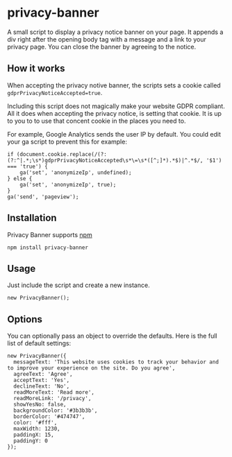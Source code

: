 # privacy-banner
A small script to display a privacy notice banner on your page. It appends a div right after the opening body tag with a message and a link to your privacy page. You can close the banner by agreeing to the notice.

## How it works
When accepting the privacy notive banner, the scripts sets a cookie called `gdprPrivacyNoticeAccepted=true`.

Including this script does not magically make your website GDPR compliant. All it does when accepting the privacy notice, is setting that cookie. It is up to you to to use that concent cookie in the places you need to. 

For example, Google Analytics sends the user IP by default. You could edit your ga script to prevent this for example:

```
if (document.cookie.replace(/(?:(?:^|.*;\s*)gdprPrivacyNoticeAccepted\s*\=\s*([^;]*).*$)|^.*$/, '$1') === 'true') {
    ga('set', 'anonymizeIp', undefined);
} else {
    ga('set', 'anonymizeIp', true);
}
ga('send', 'pageview');
```

## Installation
Privacy Banner supports [npm](https://www.npmjs.com/package/privacy-banner)
```
npm install privacy-banner
```

## Usage
Just include the script and create a new instance.

```
new PrivacyBanner();
```

## Options
You can optionally pass an object to override the defaults. Here is the full list of default settings:
```
new PrivacyBanner({
  messageText: 'This website uses cookies to track your behavior and to improve your experience on the site. Do you agree',
  agreeText: 'Agree',
  acceptText: 'Yes',
  declineText: 'No',
  readMoreText: 'Read more',
  readMoreLink: '/privacy',
  showYesNo: false,
  backgroundColor: '#3b3b3b',
  borderColor: '#474747',
  color: '#fff',
  maxWidth: 1230,
  paddingX: 15,
  paddingY: 0
});
```
